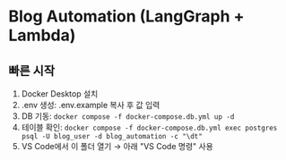 # Blog Automation (LangGraph + Lambda)

## 빠른 시작
1) Docker Desktop 설치
2) .env 생성: .env.example 복사 후 값 입력
3) DB 기동: `docker compose -f docker-compose.db.yml up -d`
4) 테이블 확인: `docker compose -f docker-compose.db.yml exec postgres psql -U blog_user -d blog_automation -c "\dt"`
5) VS Code에서 이 폴더 열기 → 아래 "VS Code 명령" 사용